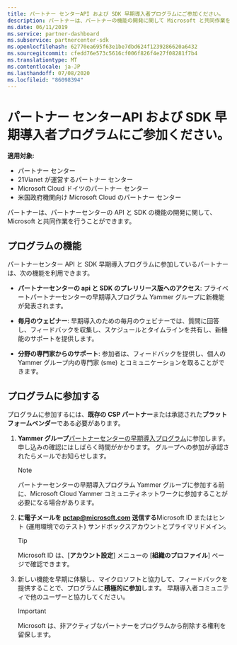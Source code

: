 ```yaml
---
title: パートナー センターAPI および SDK 早期導入者プログラムにご参加ください。
description: パートナーは、パートナーの機能の開発に関して Microsoft と共同作業を行うことができます。
ms.date: 06/11/2019
ms.service: partner-dashboard
ms.subservice: partnercenter-sdk
ms.openlocfilehash: 62770ea695f63e1be7dbd624f1239286620a6432
ms.sourcegitcommit: cfedd76e573c5616cf006f826f4e27f08281f7b4
ms.translationtype: MT
ms.contentlocale: ja-JP
ms.lasthandoff: 07/08/2020
ms.locfileid: "86098394"
---
```

# <a name="join-the-partner-center-api-and-sdk-early-adopter-program"></a>パートナー センターAPI および SDK 早期導入者プログラムにご参加ください。

**適用対象:**

- パートナー センター
- 21Vianet が運営するパートナー センター
- Microsoft Cloud ドイツのパートナー センター
- 米国政府機関向け Microsoft Cloud のパートナー センター

パートナーは、パートナーセンターの API と SDK の機能の開発に関して、Microsoft と共同作業を行うことができます。

## <a name="program-features"></a>プログラムの機能

パートナーセンター API と SDK 早期導入プログラムに参加しているパートナーは、次の機能を利用できます。

- **パートナーセンターの api と SDK のプレリリース版へのアクセス**: プライベートパートナーセンターの早期導入プログラム Yammer グループに新機能が発表されます。

- **毎月のウェビナー**: 早期導入のための毎月のウェビナーでは、質問に回答し、フィードバックを収集し、スケジュールとタイムラインを共有し、新機能のサポートを提供します。

- **分野の専門家からのサポート**: 参加者は、フィードバックを提供し、個人の Yammer グループ内の専門家 (sme) とコミュニケーションを取ることができます。

## <a name="join-the-program"></a>プログラムに参加する

プログラムに参加するには、**既存の CSP パートナー**または承認された**プラットフォームベンダー**である必要があります。

1. **Yammer グループ**[パートナーセンターの早期導入プログラム](https://www.yammer.com/cloudpartnercommunity/#/threads/inGroup?type=in_group&feedId=5944712&view=all)に参加します。 申し込みの確認にはしばらく時間がかかります。 グループへの参加が承認されたらメールでお知らせします。

   > [!NOTE]
   > パートナーセンターの早期導入プログラム Yammer グループに参加する前に、Microsoft Cloud Yammer コミュニティネットワークに参加することが必要になる場合があります。

2. **に電子メールを [pctap@microsoft.com](mailto:pctap@microsoft.com) 送信する**Microsoft ID またはヒント (運用環境でのテスト) サンドボックスアカウントとプライマリドメイン。

   > [!TIP]
   > Microsoft ID は、[**アカウント設定**] メニューの [**組織のプロファイル**] ページで確認できます。

3. 新しい機能を早期に体験し、マイクロソフトと協力して、フィードバックを提供することで、プログラムに**積極的に参加**します。 早期導入者コミュニティで他のユーザーと協力してください。

   > [!IMPORTANT]
   > Microsoft は、非アクティブなパートナーをプログラムから削除する権利を留保します。

